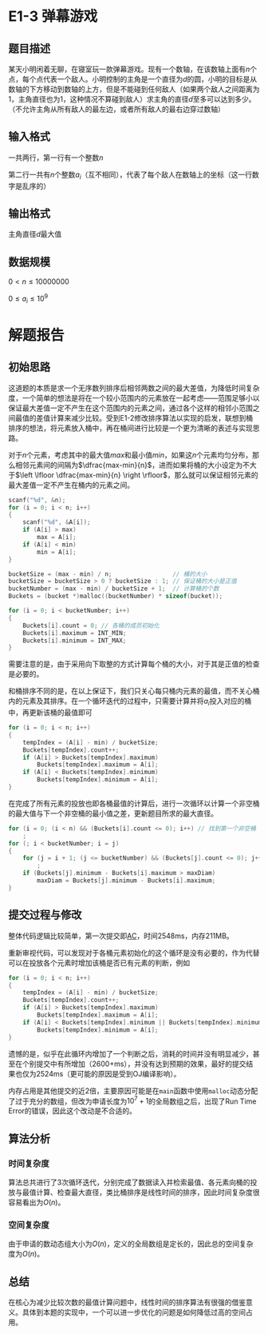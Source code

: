 # E1-3 弹幕游戏
## 题目描述
某天小明闲着无聊，在寝室玩一款弹幕游戏。现有一个数轴，在该数轴上面有$n$个点，每个点代表一个敌人。小明控制的主角是一个直径为$d$的圆，小明的目标是从数轴的下方移动到数轴的上方，但是不能碰到任何敌人（如果两个敌人之间距离为$1$，主角直径也为$1$，这种情况不算碰到敌人）求主角的直径$d$至多可以达到多少。（不允许主角从所有敌人的最左边，或者所有敌人的最右边穿过数轴）
## 输入格式
一共两行，第一行有一个整数$n$

第二行一共有$n$个整数$a_i$（互不相同），代表了每个敌人在数轴上的坐标（这一行数字是乱序的）
## 输出格式
主角直径$d$最大值
## 数据规模
$0 < n \leq 10000000$

$0 \leq a_i \leq 10^9$
# 解题报告
## 初始思路
这道题的本质是求一个无序数列排序后相邻两数之间的最大差值，为降低时间复杂度，一个简单的想法是将在一个较小范围内的元素放在一起考虑——范围足够小以保证最大差值一定不产生在这个范围内的元素之间，通过各个这样的相邻小范围之间最值的差值计算来减少比较。受到E1-2修改排序算法以实现的启发，联想到桶排序的想法，将元素放入桶中，再在桶间进行比较是一个更为清晰的表述与实现思路。

对于$n$个元素，考虑其中的最大值$max$和最小值$min$，如果这$n$个元素均匀分布，那么相邻元素间的间隔为$\dfrac{max-min}{n}$，进而如果将桶的大小设定为不大于$\left \lfloor \dfrac{max-min}{n}  \right \rfloor$，那么就可以保证相邻元素的最大差值一定不产生在桶内的元素之间。
```c
scanf("%d", &n);
for (i = 0; i < n; i++)
{
    scanf("%d", &A[i]);
    if (A[i] > max)
        max = A[i];
    if (A[i] < min)
        min = A[i];
}

bucketSize = (max - min) / n;                 // 桶的大小
bucketSize = bucketSize > 0 ? bucketSize : 1; // 保证桶的大小是正值
bucketNumber = (max - min) / bucketSize + 1;  // 计算桶的个数
Buckets = (bucket *)malloc((bucketNumber) * sizeof(bucket));

for (i = 0; i < bucketNumber; i++)
{
    Buckets[i].count = 0; // 各桶的成员初始化
    Buckets[i].maximum = INT_MIN;
    Buckets[i].minimum = INT_MAX;
}
```
需要注意的是，由于采用向下取整的方式计算每个桶的大小，对于其是正值的检查是必要的。

和桶排序不同的是，在以上保证下，我们只关心每只桶内元素的最值，而不关心桶内的元素及其排序。在一个循环迭代的过程中，只需要计算并将$a_i$投入对应的桶中，再更新该桶的最值即可
```c
for (i = 0; i < n; i++)
{
    tempIndex = (A[i] - min) / bucketSize;
    Buckets[tempIndex].count++;
    if (A[i] > Buckets[tempIndex].maximum)
        Buckets[tempIndex].maximum = A[i];
    if (A[i] < Buckets[tempIndex].minimum)
        Buckets[tempIndex].minimum = A[i];
}
```
在完成了所有元素的投放也即各桶最值的计算后，进行一次循环以计算一个非空桶的最大值与下一个非空桶的最小值之差，更新题目所求的最大直径。
```c
for (i = 0; (i < n) && (Buckets[i].count <= 0); i++) // 找到第一个非空桶
    ;
for (; i < bucketNumber; i = j)
{
    for (j = i + 1; (j <= bucketNumber) && (Buckets[j].count <= 0); j++) // 找到后一个非空桶
        ;
    if (Buckets[j].minimum - Buckets[i].maximum > maxDiam)
        maxDiam = Buckets[j].minimum - Buckets[i].maximum;
}
```
## 提交过程与修改
整体代码逻辑比较简单，第一次提交即[AC](https://202.38.86.171/status/3f52efcbdd8ce1b23c61b111b094755c)，时间2548ms，内存211MB。

重新审视代码，可以发现对于各桶元素初始化的这个循环是没有必要的，作为代替可以在投放各个元素时增加该桶是否已有元素的判断，例如
```c
for (i = 0; i < n; i++)
{
    tempIndex = (A[i] - min) / bucketSize;
    Buckets[tempIndex].count++;
    if (A[i] > Buckets[tempIndex].maximum)
        Buckets[tempIndex].maximum = A[i];
    if (A[i] < Buckets[tempIndex].minimum || Buckets[tempIndex].minimum == 0)
        Buckets[tempIndex].minimum = A[i];
}
```
遗憾的是，似乎在此循环内增加了一个判断之后，消耗的时间并没有明显减少，甚至在个别提交中有所增加（2600+ms），并没有达到预期的效果，最好的提交结果也仅为2524ms（更可能的原因是受到OJ编译影响）。

内存占用是其他提交的近2倍，主要原因可能是在`main`函数中使用`malloc`动态分配了过于充分的数组，但改为申请长度为$10^7+1$的全局数组之后，出现了Run Time Error的错误，因此这个改动是不合适的。

## 算法分析
### 时间复杂度
算法总共进行了3次循环迭代，分别完成了数据读入并检索最值、各元素向桶的投放与最值计算、检查最大直径，类比桶排序是线性时间的排序，因此时间复杂度很容易看出为$O(n)$。
### 空间复杂度
由于申请的数动态组大小为$O(n)$，定义的全局数组是定长的，因此总的空间复杂度为$O(n)$。
## 总结
在核心为减少比较次数的最值计算问题中，线性时间的排序算法有很强的借鉴意义。具体到本题的实现中，一个可以进一步优化的问题是如何降低过高的空间占用。